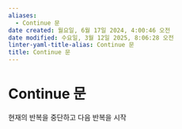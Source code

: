 ```yaml
---
aliases:
  - Continue 문
date created: 월요일, 6월 17일 2024, 4:00:46 오전
date modified: 수요일, 3월 12일 2025, 8:06:28 오전
linter-yaml-title-alias: Continue 문
title: Continue 문
---
```


# Continue 문

현재의 반복을 중단하고 다음 반복을 시작
